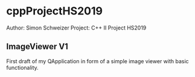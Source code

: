 # cppProjectHS2019

Author:   Simon Schweizer
Project:  C++ II Project HS2019

ImageViewer V1
-------------------
First draft of my QApplication in form of a simple image viewer with basic functionality.
